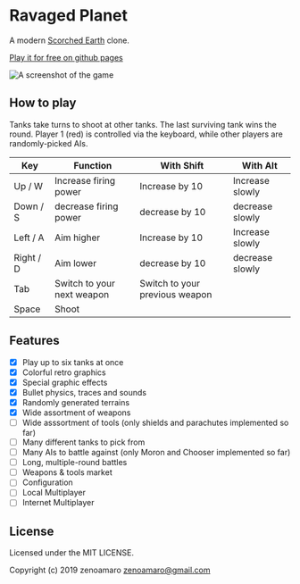 # Ravaged Planet

A modern [Scorched Earth](https://en.wikipedia.org/wiki/Scorched_Earth_(video_game)) clone.

[Play it for free on github pages](https://haruki-hotarou-2021.github.io/TANKS/)

![A screenshot of the game](docs/screenshot.png)

## How to play

Tanks take turns to shoot at other tanks. The last surviving tank wins the round. Player 1 (red) is controlled via the keyboard, while other players are randomly-picked AIs.

| Key | Function | With Shift | With Alt |
|-|-|-|-|
| Up / W | Increase firing power | Increase by 10 | Increase slowly |
| Down / S | decrease firing power | decrease by 10 | decrease slowly |
| Left / A | Aim higher | Increase by 10 | Increase slowly |
| Right / D | Aim lower | decrease by 10 | decrease slowly |
| Tab | Switch to your next weapon | Switch to your previous weapon | |
| Space | Shoot | | |

## Features

- [X] Play up to six tanks at once
- [X] Colorful retro graphics
- [X] Special graphic effects
- [X] Bullet physics, traces and sounds
- [X] Randomly generated terrains
- [X] Wide assortment of weapons
- [ ] Wide asssortment of tools (only shields and parachutes implemented so far)
- [ ] Many different tanks to pick from
- [ ] Many AIs to battle against (only Moron and Chooser implemented so far)
- [ ] Long, multiple-round battles
- [ ] Weapons & tools market
- [ ] Configuration
- [ ] Local Multiplayer
- [ ] Internet Multiplayer

## License

Licensed under the MIT LICENSE.

Copyright (c) 2019 zenoamaro <zenoamaro@gmail.com>
